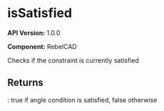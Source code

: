 # isSatisfied

**API Version:** 1.0.0

**Component:** RebelCAD

Checks if the constraint is currently satisfied

## Returns

: true if angle condition is satisfied, false otherwise

